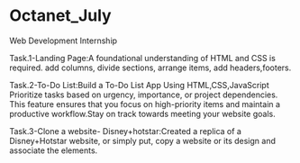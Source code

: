 # Octanet_July

Web Development Internship 

Task.1-Landing Page:A foundational understanding of HTML and CSS is required. add columns, divide sections, arrange items, add headers,footers.

Task.2-To-Do List:Build a To-Do List App Using HTML,CSS,JavaScript Prioritize tasks based on urgency, importance, or project dependencies. This feature ensures that you focus on high-priority items and maintain a productive workflow.Stay on track towards meeting your website goals.

Task.3-Clone a website- Disney+hotstar:Created a replica of a Disney+Hotstar website, or simply put, copy a website or its design and associate the elements.

